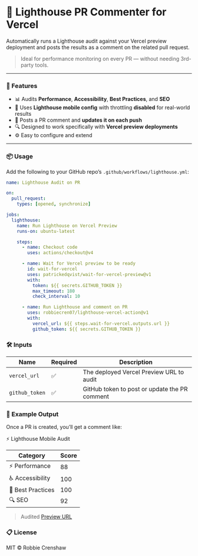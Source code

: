 # 🔦 Lighthouse PR Commenter for Vercel

Automatically runs a Lighthouse audit against your Vercel preview deployment and posts the results as a comment on the related pull request.

> Ideal for performance monitoring on every PR — without needing 3rd-party tools.

---

### 🚀 Features

- 📊 Audits **Performance**, **Accessibility**, **Best Practices**, and **SEO**
- 🧪 Uses **Lighthouse mobile config** with throttling **disabled** for real-world results
- 🧵 Posts a PR comment and **updates it on each push**
- 🔍 Designed to work specifically with **Vercel preview deployments**
- ⚙️ Easy to configure and extend

---

### 📦 Usage

Add the following to your GitHub repo’s `.github/workflows/lighthouse.yml`:

```yaml
name: Lighthouse Audit on PR

on:
  pull_request:
    types: [opened, synchronize]

jobs:
  lighthouse:
    name: Run Lighthouse on Vercel Preview
    runs-on: ubuntu-latest

    steps:
      - name: Checkout code
        uses: actions/checkout@v4

      - name: Wait for Vercel preview to be ready
        id: wait-for-vercel
        uses: patrickedqvist/wait-for-vercel-preview@v1
        with:
          token: ${{ secrets.GITHUB_TOKEN }}
          max_timeout: 180
          check_interval: 10

      - name: Run Lighthouse and comment on PR
        uses: robbiecren07/lighthouse-vercel-action@v1
        with:
          vercel_url: ${{ steps.wait-for-vercel.outputs.url }}
          github_token: ${{ secrets.GITHUB_TOKEN }}
```

### 🛠 Inputs

| Name           | Required | Description                                   |
|----------------|----------|-----------------------------------------------|
| `vercel_url`   | ✅       | The deployed Vercel Preview URL to audit      |
| `github_token` | ✅       | GitHub token to post or update the PR comment |


### 🧪 Example Output

Once a PR is created, you’ll get a comment like:

⚡ Lighthouse Mobile Audit

| Category           | Score |
|--------------------|-------|
| ⚡ Performance      | 88    |
| ♿ Accessibility    | 100   |
| 🔐 Best Practices  | 100   |
| 🔍 SEO             | 92    |

> Audited [Preview URL](https://your-app--feature-branch.vercel.app)

### 📋 License

MIT © Robbie Crenshaw